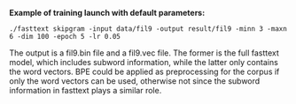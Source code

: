 
**Example of training launch with default parameters:**

    ./fasttext skipgram -input data/fil9 -output result/fil9 -minn 3 -maxn 6 -dim 100 -epoch 5 -lr 0.05
    
The output is a fil9.bin file and a fil9.vec file. The former is the full fasttext model, which includes subword information, while the latter only contains the word vectors.
BPE could be applied as preprocessing for the corpus if only the word vectors can be used, otherwise not since the subword information in fasttext plays a similar role.
